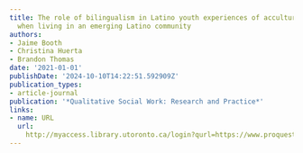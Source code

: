 ```yaml
---
title: The role of bilingualism in Latino youth experiences of acculturation stress
  when living in an emerging Latino community
authors:
- Jaime Booth
- Christina Huerta
- Brandon Thomas
date: '2021-01-01'
publishDate: '2024-10-10T14:22:51.592909Z'
publication_types:
- article-journal
publication: '*Qualitative Social Work: Research and Practice*'
links:
- name: URL
  url: 
    http://myaccess.library.utoronto.ca/login?qurl=https://www.proquest.com/docview/2576680225?accountid=14771&bdid=38384&_bd=bP7zQ60tG%2Bm%2FjpJflXCXyjFblFM%3D
---
```


